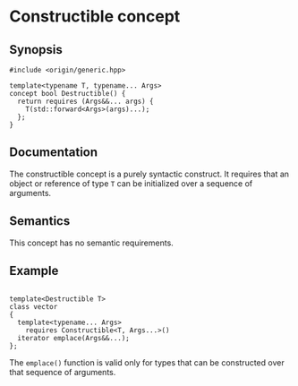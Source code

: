 
# Constructible concept

## Synopsis

``` {.cpp}
#include <origin/generic.hpp>

template<typename T, typename... Args>
concept bool Destructible() {
  return requires (Args&&... args) {
    T(std::forward<Args>(args)...);
  };
}
```

## Documentation

The constructible concept is a purely syntactic construct. It requires
that an object or reference of type `T` can be initialized over a sequence
of arguments.

## Semantics

This concept has no semantic requirements.

## Example

``` {.cpp}

template<Destructible T>
class vector
{
  template<typename... Args>
    requires Constructible<T, Args...>()
  iterator emplace(Args&&...);
};

```

The `emplace()` function is valid only for types that can be
constructed over that sequence of arguments.

